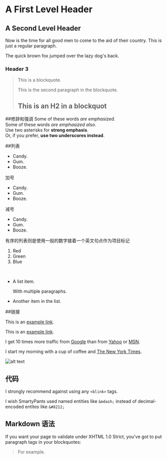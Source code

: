 A First Level Header
====================
A Second Level Header
---------------------

Now is the time for all good men to come to
the aid of their country. This is just a
regular paragraph.

The quick brown fox jumped over the lazy
dog's back.
### Header 3

> This is a blockquote.
> 
> This is the second paragraph in the blockquote.
>
> ## This is an H2 in a blockquot

##修辞和强调
Some of these words *are emphasized*.<br>
Some of these words _are emphasized also_.<br>
Use two asterisks for **strong emphasis**.<br>
Or, if you prefer, __use two underscores instead__.

##列表
* Candy.
* Gum.
* Booze.

加号<br>

+ Candy.
+ Gum.
+ Booze.

减号<br>

- Candy.
- Gum.
- Booze.

有序的列表则是使用一般的数字接着一个英文句点作为项目标记<br>

1. Red
2. Green
3. Blue

<br>

* A list item.

    With multiple paragraphs.

* Another item in the list.

##链接

This is an [example link](http://example.com/).

This is an [example link](http://example.com/ "With a Title").

I get 10 times more traffic from [Google][1] than from
[Yahoo][2] or [MSN][3].

[1]: http://google.com/ "Google"
[2]: http://search.yahoo.com/ "Yahoo Search"
[3]: http://search.msn.com/ "MSN Search"

I start my morning with a cup of coffee and
[The New York Times][NY Times].

[ny times]: http://www.nytimes.com/

![alt text](/path/to/img.jpg "Title")

## 代码

I strongly recommend against using any `<blink>` tags.

I wish SmartyPants used named entities like `&mdash;`
instead of decimal-encoded entites like `&#8212;`

## Markdown 语法
If you want your page to validate under XHTML 1.0 Strict,
you've got to put paragraph tags in your blockquotes:

<blockquote>
<p>For example.</p>
</blockquote>